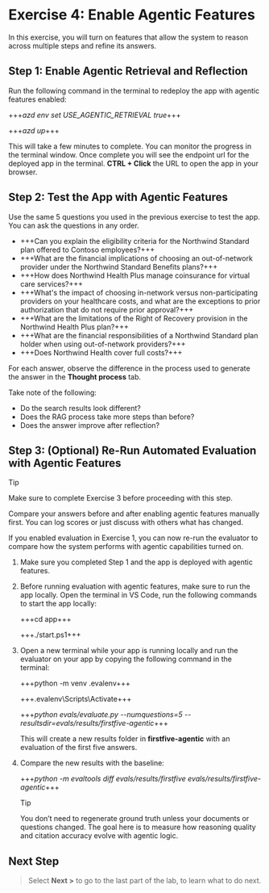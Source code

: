 # Exercise 4: Enable Agentic Features

In this exercise, you will turn on features that allow the system to reason across multiple steps and refine its answers.

## Step 1: Enable Agentic Retrieval and Reflection

Run the following command in the terminal to redeploy the app with agentic features enabled:

+++*azd env set USE_AGENTIC_RETRIEVAL true*+++

+++*azd up*+++

This will take a few minutes to complete. You can monitor the progress in the terminal window. Once complete you will see the endpoint url for the deployed app in the terminal. **CTRL + Click** the URL to open the app in your browser.

## Step 2: Test the App with Agentic Features

Use the same 5 questions you used in the previous exercise to test the app. You can ask the questions in any order.

- +++Can you explain the eligibility criteria for the Northwind Standard plan offered to Contoso employees?+++
- +++What are the financial implications of choosing an out-of-network provider under the Northwind Standard Benefits plans?+++
- +++How does Northwind Health Plus manage coinsurance for virtual care services?+++
- +++What's the impact of choosing in-network versus non-participating providers on your healthcare costs, and what are the exceptions to prior authorization that do not require prior approval?+++
- +++What are the limitations of the Right of Recovery provision in the Northwind Health Plus plan?+++
- +++What are the financial responsibilities of a Northwind Standard plan holder when using out-of-network providers?+++
- +++Does Northwind Health cover full costs?+++

For each answer, observe the difference in the process used to generate the answer in the **Thought process** tab.

Take note of the following:

- Do the search results look different?
- Does the RAG process take more steps than before?
- Does the answer improve after reflection?

## Step 3: (Optional) Re-Run Automated Evaluation with Agentic Features

> [!TIP]
> Make sure to complete Exercise 3 before proceeding with this step.

Compare your answers before and after enabling agentic features manually first. You can log scores or just discuss with others what has changed.

If you enabled evaluation in Exercise 1, you can now re-run the evaluator to compare how the system performs with agentic capabilities turned on.

1. Make sure you completed Step 1 and the app is deployed with agentic features.

1. Before running evaluation with agentic features, make sure to run the app locally. Open the terminal in VS Code, run the following commands to start the app locally:

    +++cd app+++
    
    +++./start.ps1+++

1. Open a new terminal while your app is running locally and run the evaluator on your app by copying the following command in the terminal:

    +++python -m venv .evalenv+++
    
    +++.evalenv\Scripts\Activate+++

    +++*python evals/evaluate.py --numquestions=5 --resultsdir=evals/results/firstfive-agentic*+++

    This will create a new results folder in **firstfive-agentic** with an evaluation of the first five answers.

1. Compare the new results with the baseline:

    +++*python -m evaltools diff evals/results/firstfive evals/results/firstfive-agentic*+++

    >[!TIP]
    > You don’t need to regenerate ground truth unless your documents or questions changed. The goal here is to measure how reasoning quality and citation accuracy evolve with agentic logic.

## Next Step

> Select **Next >** to go to the last part of the lab, to learn what to do next.
